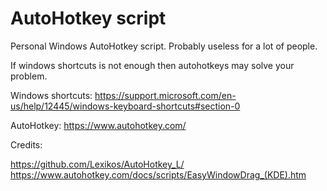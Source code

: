 # AutoHotkey script

Personal Windows AutoHotkey script. Probably useless for a lot of people.

If windows shortcuts is not enough then autohotkeys may solve your problem.

Windows shortcuts: https://support.microsoft.com/en-us/help/12445/windows-keyboard-shortcuts#section-0

AutoHotkey: https://www.autohotkey.com/

Credits:

https://github.com/Lexikos/AutoHotkey_L/
https://www.autohotkey.com/docs/scripts/EasyWindowDrag_(KDE).htm

